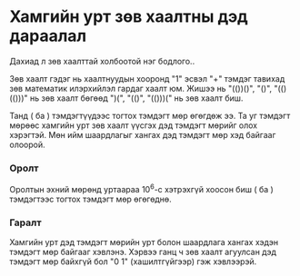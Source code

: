 Хамгийн урт зөв хаалтны дэд дараалал
====================================

Дахиад л зөв хаалттай холбоотой нэг бодлого..

Зөв хаалт гэдэг нь хаалтнуудын хооронд "$1$" эсвэл "$+$" тэмдэг тавихад зөв
математик илэрхийлэл гардаг хаалт юм. Жишээ нь "$(())()$", "$()$", "$(()(()))$"
нь зөв хаалт бөгөөд  "$)($", "$(()$", "$(()))($" нь зөв хаалт биш.

Танд $($ ба $)$ тэмдэгтүүдээс тогтох тэмдэгт мөр өгөгдөж ээ. Та уг тэмдэгт
мөрөөс хамгийн урт зөв хаалт үүсгэх дэд тэмдэгт мөрийг олох хэрэгтэй. Мөн ийм
шаардлагыг хангах дэд тэмдэгт мөр хэд байгааг олоорой.


### Оролт
Оролтын эхний мөрөнд уртаараа $10^6$-с хэтрэхгүй хоосон биш $($ ба $)$
тэмдэгтээс тогтох тэмдэгт мөр өгөгөднө.

### Гаралт
Хамгийн урт дэд тэмдэгт мөрийн урт болон шаардлага хангах хэдэн тэмдэгт мөр
байгааг хэвлэнэ. Хэрвээ ганц ч зөв хаалт агуулсан дэд тэмдэгт мөр байхгүй бол "0 1"
(хашилтгүйгээр) гэж хэвлээрэй.
